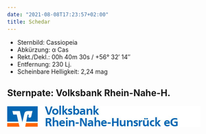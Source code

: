 ```yaml
---
date: "2021-08-08T17:23:57+02:00"
title: Schedar
---
```


- Sternbild: Cassiopeia
- Abkürzung: α Cas
- Rekt./Dekl.: 00h 40m 30s / +56° 32′ 14″
- Entfernung: 230 Lj.
- Scheinbare Helligkeit: 2,24 mag

## Sternpate: Volksbank Rhein-Nahe-H.

![Volksbank Rhein-Nahe-Hunsrück](vb.jpg)
